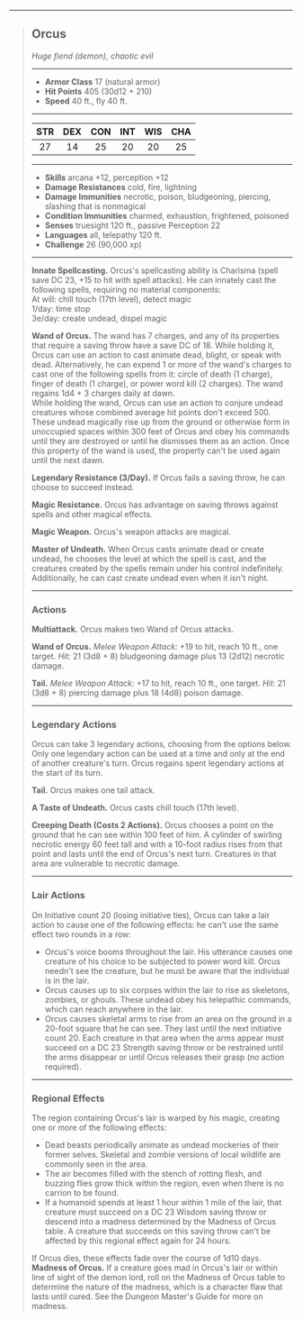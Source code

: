 ***
> ## Orcus
> *Huge fiend (demon), chaotic evil*
> 
> ***
> 
> - **Armor Class** 17 (natural armor)
> - **Hit Points** 405 (30d12 + 210)
> - **Speed** 40 ft., fly 40 ft.
> 
> ***
> 
> |STR|DEX|CON|INT|WIS|CHA|
> |:---:|:---:|:---:|:---:|:---:|:---:|
> |27|14|25|20|20|25|
> 
> ***
> 
> - **Skills** arcana +12, perception +12
> - **Damage Resistances** cold, fire, lightning
> - **Damage Immunities** necrotic, poison, bludgeoning, piercing, slashing that is nonmagical
> - **Condition Immunities** charmed, exhaustion, frightened, poisoned
> - **Senses** truesight 120 ft., passive Perception 22
> - **Languages** all, telepathy 120 ft.
> - **Challenge** 26 (90,000 xp)
> 
> ***
> 
> **Innate Spellcasting.** Orcus's spellcasting ability is Charisma (spell save DC 23, +15 to hit with spell attacks). He can innately cast the following spells, requiring no material components:  
> At will: chill touch (17th level), detect magic  
> 1/day: time stop  
> 3e/day: create undead, dispel magic
> 
> **Wand of Orcus.** The wand has 7 charges, and any of its properties that require a saving throw have a save DC of 18. While holding it, Orcus can use an action to cast animate dead, blight, or speak with dead. Alternatively, he can expend 1 or more of the wand's charges to cast one of the following spells from it: circle of death (1 charge), finger of death (1 charge), or power word kill (2 charges). The wand regains 1d4 + 3 charges daily at dawn.  
> While holding the wand, Orcus can use an action to conjure undead creatures whose combined average hit points don't exceed 500. These undead magically rise up from the ground or otherwise form in unoccupied spaces within 300 feet of Orcus and obey his commands until they are destroyed or until he dismisses them as an action. Once this property of the wand is used, the property can't be used again until the next dawn.
> 
> **Legendary Resistance (3/Day).** If Orcus fails a saving throw, he can choose to succeed instead.
> 
> **Magic Resistance.** Orcus has advantage on saving throws against spells and other magical effects.
> 
> **Magic Weapon.** Orcus's weapon attacks are magical.
> 
> **Master of Undeath.** When Orcus casts animate dead or create undead, he chooses the level at which the spell is cast, and the creatures created by the spells remain under his control indefinitely. Additionally, he can cast create undead even when it isn't night.
> 
> ***
> 
> ### Actions
> **Multiattack.** Orcus makes two Wand of Orcus attacks.
> 
> **Wand of Orcus.** *Melee Weapon Attack:* +19 to hit, reach 10 ft., one target. *Hit:* 21 (3d8 + 8) bludgeoning damage plus 13 (2d12) necrotic damage.
> 
> **Tail.** *Melee Weapon Attack:* +17 to hit, reach 10 ft., one target. *Hit:* 21 (3d8 + 8) piercing damage plus 18 (4d8) poison damage.
> 
> ***
> 
> ### Legendary Actions
> Orcus can take 3 legendary actions, choosing from the options below. Only one legendary action can be used at a time and only at the end of another creature's turn. Orcus regains spent legendary actions at the start of its turn.
> 
> **Tail.** Orcus makes one tail attack.
> 
> **A Taste of Undeath.** Orcus casts chill touch (17th level).
> 
> **Creeping Death (Costs 2 Actions).** Orcus chooses a point on the ground that he can see within 100 feet of him. A cylinder of swirling necrotic energy 60 feet tall and with a 10-foot radius rises from that point and lasts until the end of Orcus's next turn. Creatures in that area are vulnerable to necrotic damage.
> 
> ***
> 
> ### Lair Actions
> On Initiative count 20 (losing initiative ties), Orcus can take a lair action to cause one of the following effects: he can't use the same effect two rounds in a row:
> - Orcus's voice booms throughout the lair. His utterance causes one creature of his choice to be subjected to power word kill. Orcus needn't see the creature, but he must be aware that the individual is in the lair.  
> - Orcus causes up to six corpses within the lair to rise as skeletons, zombies, or ghouls. These undead obey his telepathic commands, which can reach anywhere in the lair.  
> - Orcus causes skeletal arms to rise from an area on the ground in a 20-foot square that he can see. They last until the next initiative count 20. Each creature in that area when the arms appear must succeed on a DC 23 Strength saving throw or be restrained until the arms disappear or until Orcus releases their grasp (no action required).
> 
> ***
> 
> ### Regional Effects
> The region containing Orcus's lair is warped by his magic, creating one or more of the following effects:
> - Dead beasts periodically animate as undead mockeries of their former selves. Skeletal and zombie versions of local wildlife are commonly seen in the area.  
> - The air becomes filled with the stench of rotting flesh, and buzzing flies grow thick within the region, even when there is no carrion to be found.  
> - If a humanoid spends at least 1 hour within 1 mile of the lair, that creature must succeed on a DC 23 Wisdom saving throw or descend into a madness determined by the Madness of Orcus table. A creature that succeeds on this saving throw can't be affected by this regional effect again for 24 hours.
> 
> If Orcus dies, these effects fade over the course of 1d10 days.
> **Madness of Orcus.** If a creature goes mad in Orcus's lair or within line of sight of the demon lord, roll on the Madness of Orcus table to determine the nature of the madness, which is a character flaw that lasts until cured. See the Dungeon Master's Guide for more on madness.